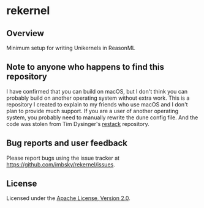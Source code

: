 # rekernel

## Overview

Minimum setup for writing Unikernels in ReasonML

## Note to anyone who happens to find this repository

I have confirmed that you can build on macOS, but I don't think you can probably
build on another operating system without extra work. This is a repository I
created to explain to my friends who use macOS and I don't plan to provide much
support. If you are a user of another operating system, you probably need to
manually rewrite the dune config file. And the code was stolen from Tim
Dysinger's [restack](https://github.com/dysinger/restack) repository.

## Bug reports and user feedback

Please report bugs using the issue tracker at
<https://github.com/imbsky/rekernel/issues>.

## License

Licensed under the
[Apache License, Version 2.0](https://www.apache.org/licenses/LICENSE-2.0).
